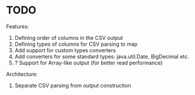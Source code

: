 TODO
=======

Features:

1. Defining order of columns in the CSV output
2. Defining types of columns for CSV parsing to map
3. Add support for custom types converters
4. Add converters for some standard types: java.util.Date, BigDecimal etc.
5. ? Support for Array-like output (for better read performance)

Architecture:

1. Separate CSV parsing from output construction